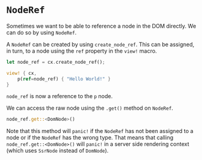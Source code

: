 # `NodeRef`

Sometimes we want to be able to reference a node in the DOM directly. We can do so by using
`NodeRef`.

A `NodeRef` can be created by using `create_node_ref`. This can be assigned, in turn, to a node
using the `ref` property in the `view!` macro.

```rust
let node_ref = cx.create_node_ref();

view! { cx,
    p(ref=node_ref) { "Hello World!" }
}
```

`node_ref` is now a reference to the `p` node.

We can access the raw node using the `.get()` method on `NodeRef`.

```rust
node_ref.get::<DomNode>()
```

Note that this method will `panic!` if the `NodeRef` has not been assigned to a node or if the
`NodeRef` has the wrong type. That means that calling `node_ref.get::<DomNode>()` will `panic!` in a
server side rendering context (which uses `SsrNode` instead of `DomNode`).
